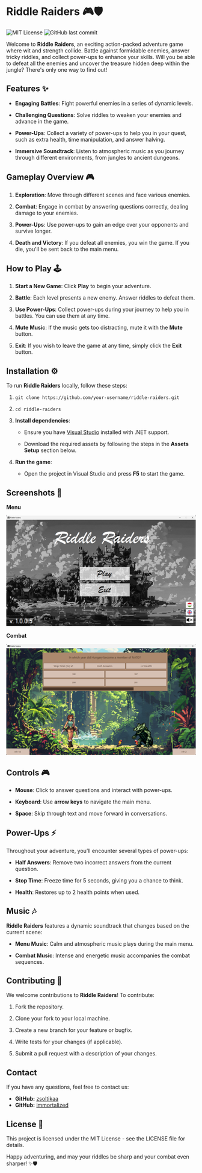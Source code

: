 Riddle Raiders 🎮🛡️
====================

![MIT License](https://img.shields.io/badge/License-MIT-yellow.svg)
![GitHub last commit](https://img.shields.io/github/last-commit/zsoltikaa/RiddleRaiders)

Welcome to **Riddle Raiders**, an exciting action-packed adventure game where wit and strength collide. Battle against formidable enemies, answer tricky riddles, and collect power-ups to enhance your skills. Will you be able to defeat all the enemies and uncover the treasure hidden deep within the jungle? There's only one way to find out!


Features ✨
----------

*   **Engaging Battles**: Fight powerful enemies in a series of dynamic levels.
    
*   **Challenging Questions**: Solve riddles to weaken your enemies and advance in the game.
    
*   **Power-Ups**: Collect a variety of power-ups to help you in your quest, such as extra health, time manipulation, and answer halving.
    
*   **Immersive Soundtrack**: Listen to atmospheric music as you journey through different environments, from jungles to ancient dungeons.

        
Gameplay Overview 🎮
--------------------

1.  **Exploration**: Move through different scenes and face various enemies.
    
2.  **Combat**: Engage in combat by answering questions correctly, dealing damage to your enemies.
    
3.  **Power-Ups**: Use power-ups to gain an edge over your opponents and survive longer.
    
4.  **Death and Victory**: If you defeat all enemies, you win the game. If you die, you'll be sent back to the main menu.
    

How to Play 🕹️
---------------

1.  **Start a New Game**: Click **Play** to begin your adventure.
    
2.  **Battle**: Each level presents a new enemy. Answer riddles to defeat them.
    
3.  **Use Power-Ups**: Collect power-ups during your journey to help you in battles. You can use them at any time.
    
4.  **Mute Music**: If the music gets too distracting, mute it with the **Mute** button.
    
5.  **Exit**: If you wish to leave the game at any time, simply click the **Exit** button.
    

Installation ⚙️
---------------

To run **Riddle Raiders** locally, follow these steps:

1.  `git clone https://github.com/your-username/riddle-raiders.git`
    
2.  `cd riddle-raiders`
    
3.  **Install dependencies**:
    
    *   Ensure you have [Visual Studio](https://visualstudio.microsoft.com/) installed with .NET support.
        
    *   Download the required assets by following the steps in the **Assets Setup** section below.
        
4.  **Run the game**:
    
    *   Open the project in Visual Studio and press **F5** to start the game.
        

Screenshots 📸
--------------

**Menu**

![](https://github.com/zsoltikaa/RiddleRaiders/blob/master/Screenshots/menu.png)

**Combat**

![](https://github.com/zsoltikaa/RiddleRaiders/blob/master/Screenshots/combat.png)


Controls 🎮
-----------

*   **Mouse**: Click to answer questions and interact with power-ups.
    
*   **Keyboard**: Use **arrow keys** to navigate the main menu.
    
*   **Space**: Skip through text and move forward in conversations.
    

Power-Ups ⚡
-----------

Throughout your adventure, you’ll encounter several types of power-ups:

*   **Half Answers**: Remove two incorrect answers from the current question.
    
*   **Stop Time**: Freeze time for 5 seconds, giving you a chance to think.
    
*   **Health**: Restores up to 2 health points when used.
    

Music 🎶
--------

**Riddle Raiders** features a dynamic soundtrack that changes based on the current scene:

*   **Menu Music**: Calm and atmospheric music plays during the main menu.
    
*   **Combat Music**: Intense and energetic music accompanies the combat sequences.

    
Contributing 🤝
---------------

We welcome contributions to **Riddle Raiders**! To contribute:

1.  Fork the repository.
    
2.  Clone your fork to your local machine.
    
3.  Create a new branch for your feature or bugfix.
    
4.  Write tests for your changes (if applicable).
    
5.  Submit a pull request with a description of your changes.

Contact
-----------

If you have any questions, feel free to contact us:

- **GitHub:** [zsoltikaa](https://github.com/zsoltikaa)
- **GitHub:** [immortalized](https://github.com/immortalized)


License 📄
----------

This project is licensed under the MIT License - see the LICENSE file for details.

Happy adventuring, and may your riddles be sharp and your combat even sharper! ✨🛡️
